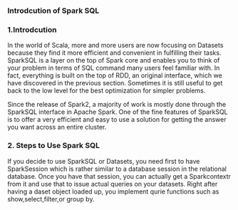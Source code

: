 ### Introdcution of Spark SQL


### 1.Introdcution 


In the world of Scala, more and more users are now focusing on Datasets because they find it more efficient and convenient in fulfilling their tasks.
SparkSQL is a layer on the top of Spark core and enables you to think of your problem in terms of SQL command many users feel familiar with. In fact,
everything is built on the top of RDD, an original interface, which we have discovered in the previous section. Sometimes it is still 
useful to get back to the low level for the best optimization for simpler problems. 

Since the release of Spark2, a majority of work is mostly done through the SparkSQL interface in Apache Spark. 
One of the fine features of SparkSQL is to offer a very efficient and easy to use a solution for getting  the answer you want across an entire cluster.

### 2. Steps to Use Spark SQL

If you decide to use SparkSQL or Datasets, you need first to have SparkSession which is rather similar to a database session in the relational 
database. Once you have that session, you can actually get a Sparkcontextr from it and use that to issue actual queries on your datasets.
Right after having a daset object loaded up, you implement qurie functions such as show,select,filter,or group by. 


